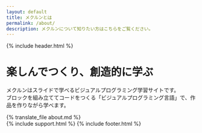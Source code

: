 ```yaml
---
layout: default
title: メクルンとは
permalink: /about/
description: メクルンについて知りたい方はこちらをご覧ください。
---
```

{% include header.html %}
<div class="top top-white lp-top">
  <div class="">
    <h1>楽しんでつくり、創造的に学ぶ</h1>
    <p>メクルンはスライドで学べるビジュアルプログラミング学習サイトです。<br class="ph-ignore">ブロックを組み立ててコードをつくる「ビジュアルプログラミング言語」で、作品を作りながら学べます。</p>
  </div>
</div>
<div class="main lp-main">
{% translate_file about.md %}
</div>
{% include support.html %}
{% include footer.html %}
